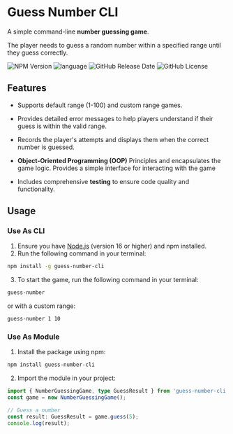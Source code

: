 # Guess Number CLI

A simple command-line **number guessing game**.

The player needs to guess a random number within a specified range until they guess correctly.

![NPM Version](https://img.shields.io/npm/v/guess-number-cli)
![language](https://img.shields.io/badge/language-TypeScript-3178c6)
![GitHub Release Date](https://img.shields.io/github/release-date/PuppyOne/guess-number-cli)
![GitHub License](https://img.shields.io/github/license/PuppyOne/guess-number-cli)

## Features

- Supports default range (1-100) and custom range games.
- Provides detailed error messages to help players understand if their guess is within the valid range.
- Records the player's attempts and displays them when the correct number is guessed.

- **Object-Oriented Programming (OOP)** Principles and encapsulates the game logic. Provides a simple interface for interacting with the game
- Includes comprehensive **testing** to ensure code quality and functionality.

## Usage

### Use As CLI

1. Ensure you have [Node.js](https://nodejs.org/en/download) (version 16 or higher) and npm installed.
2. Run the following command in your terminal:

```bash
npm install -g guess-number-cli
```

3. To start the game, run the following command in your terminal:

```bash
guess-number
```

or with a custom range:

```bash
guess-number 1 10
```

### Use As Module

1. Install the package using npm:

```bash
npm install guess-number-cli
```

2. Import the module in your project:

```typescript
import { NumberGuessingGame, type GuessResult } from 'guess-number-cli';
const game = new NumberGuessingGame();

// Guess a number
const result: GuessResult = game.guess(5);
console.log(result);
```
